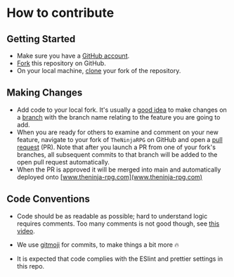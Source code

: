 # How to contribute

## Getting Started

- Make sure you have a [GitHub account](https://github.com/signup/free).
- [Fork](https://help.github.com/articles/fork-a-repo/) this repository on GitHub.
- On your local machine,
  [clone](https://help.github.com/articles/cloning-a-repository/) your fork of
  the repository.

## Making Changes

- Add code to your local fork. It's usually a [good
  idea](http://blog.jasonmeridth.com/posts/do-not-issue-pull-requests-from-your-master-branch/)
  to make changes on a
  [branch](https://help.github.com/articles/creating-and-deleting-branches-within-your-repository/)
  with the branch name relating to the feature you are going to add.
- When you are ready for others to examine and comment on your new feature,
  navigate to your fork of `TheNinjaRPG` on GitHub and open a [pull
  request](https://help.github.com/articles/using-pull-requests/) (PR). Note that
  after you launch a PR from one of your fork's branches, all
  subsequent commits to that branch will be added to the open pull request
  automatically.
- When the PR is approved it will be merged into main and automatically deployed onto [www.theninja-rpg.com](www.theninja-rpg.com)

## Code Conventions

- Code should be as readable as possible; hard to understand logic requires comments. Too many comments is not good though, see [this video](https://www.youtube.com/watch?v=Bf7vDBBOBUA).

- We use [gitmoji](https://github.com/carloscuesta/gitmoji) for commits, to make things a bit more 🔥

- It is expected that code complies with the ESlint and prettier settings in this repo.
